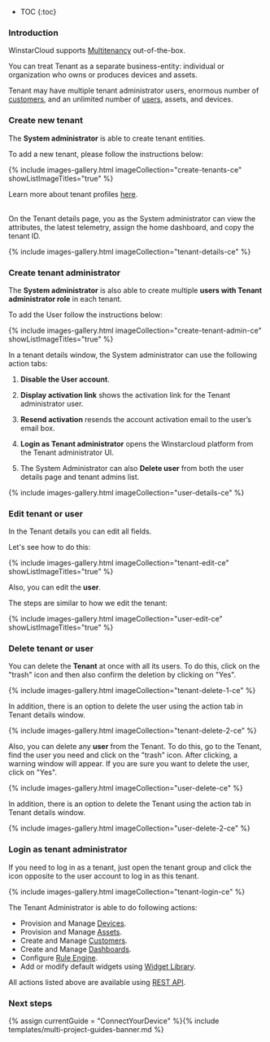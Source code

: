 
* TOC
{:toc}

### Introduction

WinstarCloud supports [Multitenancy](https://en.wikipedia.org/wiki/Multitenancy) out-of-the-box.

You can treat Tenant as a separate business-entity: individual or organization who owns or produces devices and assets.

Tenant may have multiple tenant administrator users, enormous number of [customers](/docs/{{docsPrefix}}user-guide/ui/customers), and an unlimited number of [users](/docs/{{docsPrefix}}user-guide/ui/users), assets, and devices.

### Сreate new tenant

The **System administrator** is able to create tenant entities.

To add a new tenant, please follow the instructions below:

{% include images-gallery.html imageCollection="create-tenants-ce" showListImageTitles="true" %}

Learn more about tenant profiles [here](/docs/{{docsPrefix}}user-guide/tenant-profiles).

<br>
On the Tenant details page, you as the System administrator can view the attributes, the latest telemetry, assign the home dashboard, and copy the tenant ID.

{% include images-gallery.html imageCollection="tenant-details-ce" %}

### Сreate tenant administrator

The **System administrator** is also able to create multiple **users with Tenant administrator role** in each tenant.

To add the User follow the instructions below:

{% include images-gallery.html imageCollection="create-tenant-admin-ce" showListImageTitles="true" %}

In a tenant details window, the System administrator can use the following action tabs:

1) **Disable the User account**.

2) **Display activation link** shows the activation link for the Tenant administrator user.

3) **Resend activation** resends the account activation email to the user’s email box.

4) **Login as Tenant administrator** opens the Winstarcloud platform from the Tenant administrator UI.

5) The System Administrator can also **Delete user** from both the user details page and tenant admins list.

{% include images-gallery.html imageCollection="user-details-ce" %}

### Edit tenant or user

In the Tenant details you can edit all fields.

Let's see how to do this:

{% include images-gallery.html imageCollection="tenant-edit-ce" showListImageTitles="true" %}

Also, you can edit the **user**.

The steps are similar to how we edit the tenant:

{% include images-gallery.html imageCollection="user-edit-ce" showListImageTitles="true" %}

### Delete tenant or user

You can delete the **Tenant** at once with all its users. To do this, click on the "trash" icon and then also confirm the deletion by clicking on "Yes".

{% include images-gallery.html imageCollection="tenant-delete-1-ce" %}

In addition, there is an option to delete the user using the action tab in Tenant details window.

{% include images-gallery.html imageCollection="tenant-delete-2-ce" %}

Also, you can delete any **user** from the Tenant. To do this, go to the Tenant, find the user you need and click on the "trash" icon. After clicking, a warning window will appear. If you are sure you want to delete the user, click on "Yes".

{% include images-gallery.html imageCollection="user-delete-ce" %}

In addition, there is an option to delete the Tenant using the action tab in Tenant details window.

{% include images-gallery.html imageCollection="user-delete-2-ce" %}

### Login as tenant administrator

If you need to log in as a tenant, just open the tenant group and click the icon opposite to the user account to log in as this tenant.

{% include images-gallery.html imageCollection="tenant-login-ce" %}

The Tenant Administrator is able to do following actions:

- Provision and Manage [Devices](/docs/{{docsPrefix}}user-guide/ui/devices).
- Provision and Manage [Assets](/docs/{{docsPrefix}}user-guide/ui/assets).
- Create and Manage [Customers](/docs/{{docsPrefix}}user-guide/ui/customers).
- Create and Manage [Dashboards](/docs/{{docsPrefix}}user-guide/ui/dashboards).
- Configure [Rule Engine](/docs/{{docsPrefix}}user-guide/rule-engine-2-0/re-getting-started/).
- Add or modify default widgets using [Widget Library](/docs/{{docsPrefix}}user-guide/ui/widget-library).

All actions listed above are available using [REST API](/docs/{{docsPrefix}}reference/rest-api/).

### Next steps

{% assign currentGuide = "ConnectYourDevice" %}{% include templates/multi-project-guides-banner.md %}
